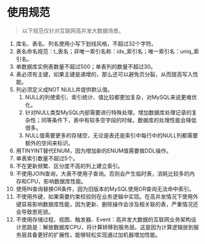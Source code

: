 # 使用规范

> 以下规范仅针对互联网高并发大数据场景。

1. 库名、表名、列名使用小写下划线风格，不超过32个字符。
2. 表名命名规范：t_表名；非唯一索引名称：idx_索引名；唯一索引名：uniq_索引名。
3. 单数据库实例表数量不超过500；单表列的数量不超过30。
4. 表必须有主键，如果主键是递增的，那么还可以避免页分裂，从而提高写入性能。
5. 列必须定义成NOT NULL并提供默认值。
   1. NULL的列使索引、索引统计、值比较都更加复杂，对MySQL来说更难优化。
   2. 针对NULL类型MySQL内部需要进行特殊处理，增加数据库处理记录的复杂性；同等条件下，表中有较多空字段的时候，数据库的处理性能会降低很多。
   3. NULL值需要更多的存储空，无论是表还是索引中每行中的NULL列都需要额外的空间来标识。
6. 用TINYINT替代ENUM，因为增加新的ENUM值需要做DDL操作。
7. 单表索引数量不超过5个。
8. 不在更新频繁、区分度不高的列上建立索引。
9. 不使用JOIN查询，大表不使用子查询。否则会产生临时表，消耗比较多的内存和CPU，影响数据库性能。
10. 使用IN查询替换OR条件，因为旧版本的MySQL使用OR查询无法命中索引。
11. 不使用外键，如果需要约束校验则在业务逻辑中实现。在高并发情况下使用外键容易影响数据库性能，因为更新、删除操作会涉及相关联的表，严重情况还会导致思死锁。
12. 不使用存储过程、视图、触发器、Event：高并发大数据的互联网业务架构设计思路是：解放数据库CPU，将计算转移到服务层。这是因为计算逻辑放到服务层具备更好的扩展性，能够轻松实现通过加机器增加性能。
